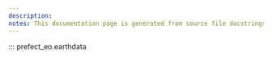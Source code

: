 ```yaml
---
description: 
notes: This documentation page is generated from source file docstrings.
---
```


::: prefect_eo.earthdata